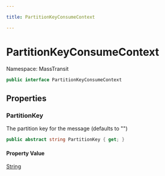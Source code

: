 ```yaml
---

title: PartitionKeyConsumeContext

---
```


# PartitionKeyConsumeContext

Namespace: MassTransit

```csharp
public interface PartitionKeyConsumeContext
```

## Properties

### **PartitionKey**

The partition key for the message (defaults to "")

```csharp
public abstract string PartitionKey { get; }
```

#### Property Value

[String](https://learn.microsoft.com/en-us/dotnet/api/system.string)<br/>
